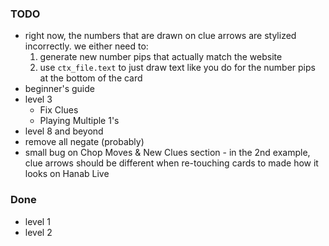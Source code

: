 ### TODO

- right now, the numbers that are drawn on clue arrows are stylized incorrectly. we either need to:
  1. generate new number pips that actually match the website
  1. use `ctx_file.text` to just draw text like you do for the number pips at the bottom of the card
- beginner's guide
- level 3
  - Fix Clues
  - Playing Multiple 1's
- level 8 and beyond
- remove all negate (probably)
- small bug on Chop Moves & New Clues section - in the 2nd example, clue arrows should be different when re-touching cards to made how it looks on Hanab Live

### Done

- level 1
- level 2
